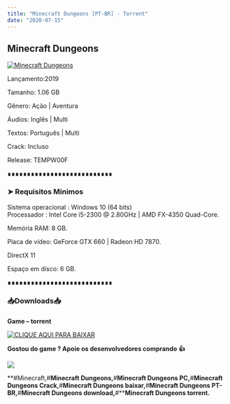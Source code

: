 ```yaml
---
title: "Minecraft Dungeons [PT-BR] - Torrent"
date: "2020-07-15"
---
```


## Minecraft Dungeons

[![](https://1.bp.blogspot.com/-_wk1GUCyzzg/XwWQVZjAJaI/AAAAAAAAAzg/-_MTqZ04av0e2HHdxwqzErk0JxbW7iotACLcBGAsYHQ/s640/minecraft-dungeons-switch-hero.jpg "Minecraft Dungeons")](https://1.bp.blogspot.com/-_wk1GUCyzzg/XwWQVZjAJaI/AAAAAAAAAzg/-_MTqZ04av0e2HHdxwqzErk0JxbW7iotACLcBGAsYHQ/s1600/minecraft-dungeons-switch-hero.jpg)

  

Lançamento:2019

Tamanho: 1.06 GB

Gênero: Ação | Aventura

Áudios: Inglês | Multi

Textos: Português | Multi

Crack: Incluso

Release: TEMPW00F

∎∎∎∎∎∎∎∎∎∎∎∎∎∎∎∎∎∎∎∎∎∎∎∎∎∎∎

  

### ➤ Requisitos Minimos

Sistema operacional : Windows 10 (64 bits)  
Processador : Intel Core i5-2300 @ 2.80GHz | AMD FX-4350 Quad-Core. 

Memória RAM: 8 GB.

Placa de vídeo: GeForce GTX 660 | Radeon HD 7870.

DirectX 11

Espaço em disco: 6 GB.

∎∎∎∎∎∎∎∎∎∎∎∎∎∎∎∎∎∎∎∎∎∎∎∎∎∎∎

### 📥Downloads📥

### 

**Game – torrent**

[![](https://1.bp.blogspot.com/-RBh2DeQzAe8/XwRU-bThfxI/AAAAAAAAAyk/mhrHLuqp6DADYjlr9cMsETB9z8v9liz0wCLcBGAsYHQ/s320/3185816cd74683d96d375aa5f1443064.png "CLIQUE AQUI PARA BAIXAR")](https://stfly.me/1Hom28V)

**Gostou do game ? Apoie os desenvolvedores comprando** **👍**

[![](https://1.bp.blogspot.com/-B-2g0EpFckE/XwWSlV-vnTI/AAAAAAAAAzs/LnxHFBnZ50MoZ8CknYRCaEnwc29mC_J5wCLcBGAsYHQ/s400/bot{ca9bad4f721d92abc13e060f4f8dd78be4bc2e3e6ae69d619fbd104809de1ad1}25C3{ca9bad4f721d92abc13e060f4f8dd78be4bc2e3e6ae69d619fbd104809de1ad1}25A3o-comprar.png)](https://www.microsoft.com/pt-br/p/minecraft-dungeons-windows-10/9p8mk4nc0ljb#activetab=pivot:overviewtab)

**#Minecraft,#****Minecraft Dungeons,****#****Minecraft Dungeons PC,****#****Minecraft Dungeons Crack,****#****Minecraft Dungeons baixar,****#****Minecraft Dungeons PT-BR,****#****Minecraft Dungeons download,****#****Minecraft Dungeons torrent.**
